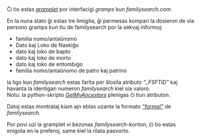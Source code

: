 
Ĉi tio estas [_gramplet_](https://www.gramps-project.org/wiki/index.php/Gramplets) por interfacigi _gramps_ kun _familysearch.com_.

En la nuna stato ĝi estas tre limigita, ĝi permesas kompari la dosieron de via persono gramps kun tiu de familysearch por la sekvaj informoj:  
* familia nomo/antaŭnomo
* Dato kaj Loko de Naskiĝo
* dato kaj loko de bapto
* dato kaj loko de morto
* dato kaj loko de entombigo
* familia nomo/antaŭnomo de patro kaj patrino

la ligo kun _familysearch_ estas farita per ŝlosila atributo _“\_FSFTID”_ kaj havanta la identigan numeron _familysearch_ kiel sia valoro.  
Notu: la python-skripto [_GetMyAncestors_]() plenigas ĉi tiun atributon.

Datoj estas montrataj kiam ajn eblas uzante la formato [_“formal”_](https://github.com/FamilySearch/gedcomx/blob/master/specifications/date-format-specification.md) de _familysearch_.

Por povi uzi la gramplet vi bezonas _familysearch_-konton, ĉi tio estas enigota en la preferoj, same kiel la rilata pasvorto.
